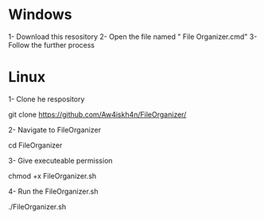 # Windows


1- Download this resository
2- Open the file named " File Organizer.cmd"
3- Follow the further process


# Linux


1- Clone he respository

git clone https://github.com/Aw4iskh4n/FileOrganizer/

2-  Navigate to FileOrganizer

cd FileOrganizer

3- Give executeable permission

chmod +x FileOrganizer.sh

4- Run the FileOrganizer.sh

./FileOrganizer.sh
